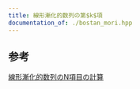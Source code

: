 ```yaml
---
title: 線形漸化的数列の第$k$項
documentation_of: ./bostan_mori.hpp
---
```

## 参考
[線形漸化的数列のN項目の計算](https://qiita.com/ryuhe1/items/da5acbcce4ac1911f47a)